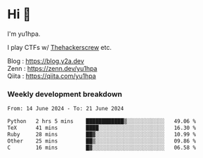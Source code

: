 # Hi 👋

I'm yu1hpa.

I play CTFs w/ [Thehackerscrew](https://www.thehackerscrew.team/) etc.

Blog : https://blog.y2a.dev  
Zenn : https://zenn.dev/yu1hpa  
Qiita : https://qiita.com/yu1hpa  

### Weekly development breakdown

<!--START_SECTION:waka-->

```txt
From: 14 June 2024 - To: 21 June 2024

Python   2 hrs 5 mins    ████████████▒░░░░░░░░░░░░   49.06 %
TeX      41 mins         ████░░░░░░░░░░░░░░░░░░░░░   16.30 %
Ruby     28 mins         ██▓░░░░░░░░░░░░░░░░░░░░░░   10.99 %
Other    25 mins         ██▒░░░░░░░░░░░░░░░░░░░░░░   09.86 %
C        16 mins         █▓░░░░░░░░░░░░░░░░░░░░░░░   06.58 %
```

<!--END_SECTION:waka-->

